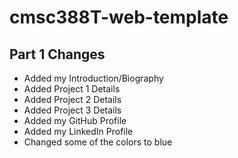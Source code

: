 # cmsc388T-web-template

## Part 1 Changes
* Added my Introduction/Biography
* Added Project 1 Details 
* Added Project 2 Details
* Added Project 3 Details 
* Added my GitHub Profile
* Added my LinkedIn Profile 
* Changed some of the colors to blue
